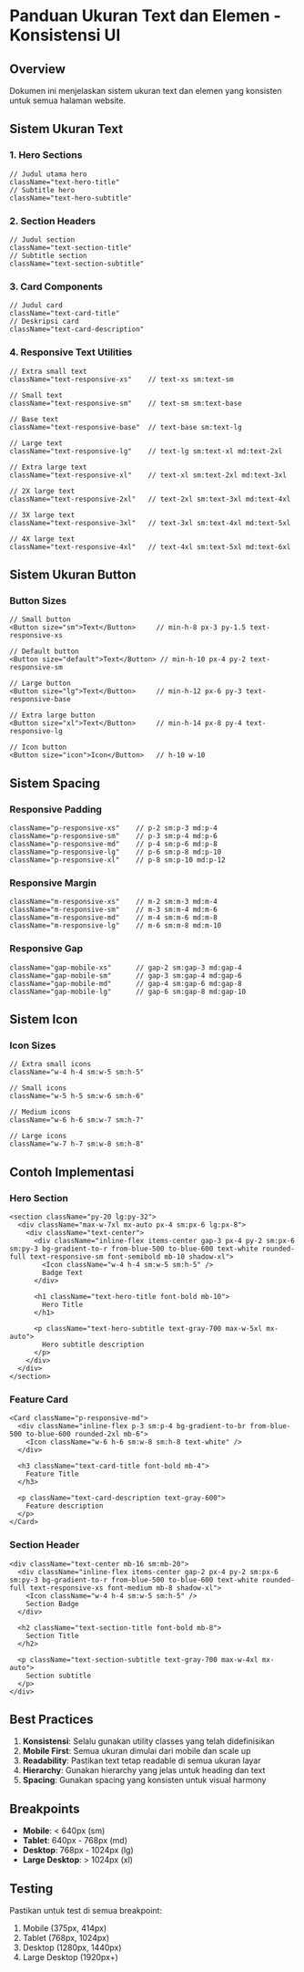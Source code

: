 # Panduan Ukuran Text dan Elemen - Konsistensi UI

## Overview
Dokumen ini menjelaskan sistem ukuran text dan elemen yang konsisten untuk semua halaman website.

## Sistem Ukuran Text

### 1. Hero Sections
```tsx
// Judul utama hero
className="text-hero-title"
// Subtitle hero
className="text-hero-subtitle"
```

### 2. Section Headers
```tsx
// Judul section
className="text-section-title"
// Subtitle section
className="text-section-subtitle"
```

### 3. Card Components
```tsx
// Judul card
className="text-card-title"
// Deskripsi card
className="text-card-description"
```

### 4. Responsive Text Utilities
```tsx
// Extra small text
className="text-responsive-xs"    // text-xs sm:text-sm

// Small text
className="text-responsive-sm"    // text-sm sm:text-base

// Base text
className="text-responsive-base"  // text-base sm:text-lg

// Large text
className="text-responsive-lg"    // text-lg sm:text-xl md:text-2xl

// Extra large text
className="text-responsive-xl"    // text-xl sm:text-2xl md:text-3xl

// 2X large text
className="text-responsive-2xl"   // text-2xl sm:text-3xl md:text-4xl

// 3X large text
className="text-responsive-3xl"   // text-3xl sm:text-4xl md:text-5xl

// 4X large text
className="text-responsive-4xl"   // text-4xl sm:text-5xl md:text-6xl
```

## Sistem Ukuran Button

### Button Sizes
```tsx
// Small button
<Button size="sm">Text</Button>     // min-h-8 px-3 py-1.5 text-responsive-xs

// Default button
<Button size="default">Text</Button> // min-h-10 px-4 py-2 text-responsive-sm

// Large button
<Button size="lg">Text</Button>     // min-h-12 px-6 py-3 text-responsive-base

// Extra large button
<Button size="xl">Text</Button>     // min-h-14 px-8 py-4 text-responsive-lg

// Icon button
<Button size="icon">Icon</Button>   // h-10 w-10
```

## Sistem Spacing

### Responsive Padding
```tsx
className="p-responsive-xs"    // p-2 sm:p-3 md:p-4
className="p-responsive-sm"    // p-3 sm:p-4 md:p-6
className="p-responsive-md"    // p-4 sm:p-6 md:p-8
className="p-responsive-lg"    // p-6 sm:p-8 md:p-10
className="p-responsive-xl"    // p-8 sm:p-10 md:p-12
```

### Responsive Margin
```tsx
className="m-responsive-xs"    // m-2 sm:m-3 md:m-4
className="m-responsive-sm"    // m-3 sm:m-4 md:m-6
className="m-responsive-md"    // m-4 sm:m-6 md:m-8
className="m-responsive-lg"    // m-6 sm:m-8 md:m-10
```

### Responsive Gap
```tsx
className="gap-mobile-xs"      // gap-2 sm:gap-3 md:gap-4
className="gap-mobile-sm"      // gap-3 sm:gap-4 md:gap-6
className="gap-mobile-md"      // gap-4 sm:gap-6 md:gap-8
className="gap-mobile-lg"      // gap-6 sm:gap-8 md:gap-10
```

## Sistem Icon

### Icon Sizes
```tsx
// Extra small icons
className="w-4 h-4 sm:w-5 sm:h-5"

// Small icons
className="w-5 h-5 sm:w-6 sm:h-6"

// Medium icons
className="w-6 h-6 sm:w-7 sm:h-7"

// Large icons
className="w-7 h-7 sm:w-8 sm:h-8"
```

## Contoh Implementasi

### Hero Section
```tsx
<section className="py-20 lg:py-32">
  <div className="max-w-7xl mx-auto px-4 sm:px-6 lg:px-8">
    <div className="text-center">
      <div className="inline-flex items-center gap-3 px-4 py-2 sm:px-6 sm:py-3 bg-gradient-to-r from-blue-500 to-blue-600 text-white rounded-full text-responsive-sm font-semibold mb-10 shadow-xl">
        <Icon className="w-4 h-4 sm:w-5 sm:h-5" />
        Badge Text
      </div>
      
      <h1 className="text-hero-title font-bold mb-10">
        Hero Title
      </h1>
      
      <p className="text-hero-subtitle text-gray-700 max-w-5xl mx-auto">
        Hero subtitle description
      </p>
    </div>
  </div>
</section>
```

### Feature Card
```tsx
<Card className="p-responsive-md">
  <div className="inline-flex p-3 sm:p-4 bg-gradient-to-br from-blue-500 to-blue-600 rounded-2xl mb-6">
    <Icon className="w-6 h-6 sm:w-8 sm:h-8 text-white" />
  </div>
  
  <h3 className="text-card-title font-bold mb-4">
    Feature Title
  </h3>
  
  <p className="text-card-description text-gray-600">
    Feature description
  </p>
</Card>
```

### Section Header
```tsx
<div className="text-center mb-16 sm:mb-20">
  <div className="inline-flex items-center gap-2 px-4 py-2 sm:px-6 sm:py-3 bg-gradient-to-r from-blue-500 to-blue-600 text-white rounded-full text-responsive-xs font-medium mb-8 shadow-xl">
    <Icon className="w-4 h-4 sm:w-5 sm:h-5" />
    Section Badge
  </div>
  
  <h2 className="text-section-title font-bold mb-8">
    Section Title
  </h2>
  
  <p className="text-section-subtitle text-gray-700 max-w-4xl mx-auto">
    Section subtitle
  </p>
</div>
```

## Best Practices

1. **Konsistensi**: Selalu gunakan utility classes yang telah didefinisikan
2. **Mobile First**: Semua ukuran dimulai dari mobile dan scale up
3. **Readability**: Pastikan text tetap readable di semua ukuran layar
4. **Hierarchy**: Gunakan hierarchy yang jelas untuk heading dan text
5. **Spacing**: Gunakan spacing yang konsisten untuk visual harmony

## Breakpoints

- **Mobile**: < 640px (sm)
- **Tablet**: 640px - 768px (md)
- **Desktop**: 768px - 1024px (lg)
- **Large Desktop**: > 1024px (xl)

## Testing

Pastikan untuk test di semua breakpoint:
1. Mobile (375px, 414px)
2. Tablet (768px, 1024px)
3. Desktop (1280px, 1440px)
4. Large Desktop (1920px+)